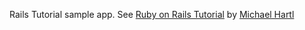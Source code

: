 Rails Tutorial sample app. See [Ruby on Rails Tutorial](http://railstutorial.org/) by [Michael Hartl](http://michaelhartl.com)